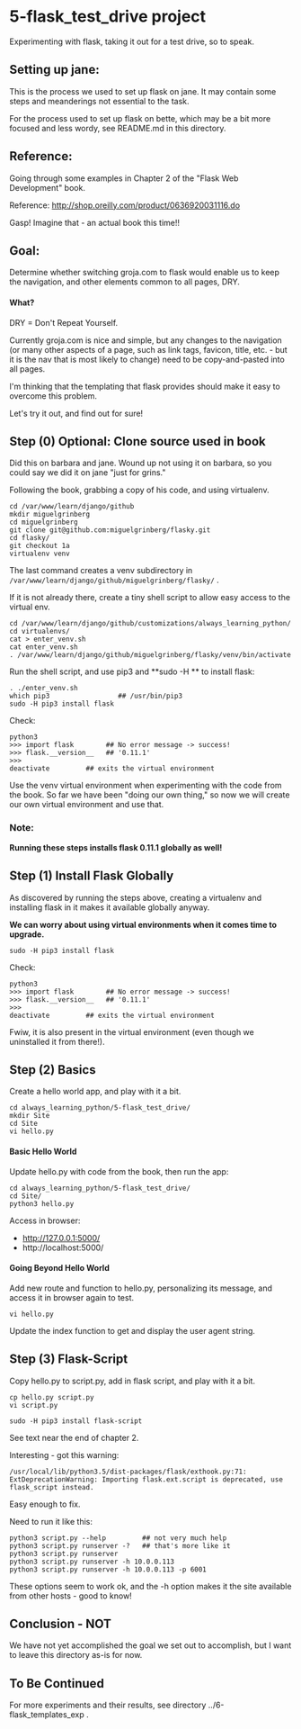 
# 5-flask_test_drive project

Experimenting with flask, taking it out for a test drive, so to speak.

## Setting up jane:

This is the process we used to set up flask on jane.
It may contain some steps and meanderings not essential to the task.

For the process used to set up flask on bette, which may be a bit more focused and less wordy, see README.md in this directory.

## Reference:

Going through some examples in Chapter 2 of the "Flask Web Development" book.

Reference: http://shop.oreilly.com/product/0636920031116.do

Gasp!  Imagine that - an actual book this time!!

## Goal:

Determine whether switching groja.com to flask would enable us to keep the navigation,
and other elements common to all pages, DRY.

#### What?

DRY = Don't Repeat Yourself.

Currently groja.com is nice and simple, but any changes to the navigation
(or many other aspects of a page, such as link tags, favicon, title, etc. -
but it is the nav that is most likely to change) need to be copy-and-pasted into all pages.

I'm thinking that the templating that flask provides should make it easy to overcome this problem.

Let's try it out, and find out for sure!

## Step (0) Optional: Clone source used in book

Did this on barbara and jane.
Wound up not using it on barbara, so you could say we did it on jane "just for grins."

Following the book, grabbing a copy of his code, and using virtualenv.

```
cd /var/www/learn/django/github
mkdir miguelgrinberg
cd miguelgrinberg
git clone git@github.com:miguelgrinberg/flasky.git
cd flasky/
git checkout 1a
virtualenv venv
```

The last command creates a venv subdirectory in `/var/www/learn/django/github/miguelgrinberg/flasky/` .

If it is not already there, create a tiny shell script to allow easy access to the virtual env.

```
cd /var/www/learn/django/github/customizations/always_learning_python/
cd virtualenvs/
cat > enter_venv.sh
cat enter_venv.sh
. /var/www/learn/django/github/miguelgrinberg/flasky/venv/bin/activate
```

Run the shell script, and use pip3 and **sudo -H ** to install flask:

```
. ./enter_venv.sh
which pip3                 ## /usr/bin/pip3
sudo -H pip3 install flask
```

Check:

```
python3
>>> import flask        ## No error message -> success!
>>> flask.__version__   ## '0.11.1'
>>>
deactivate         ## exits the virtual environment
```

Use the venv virtual environment when experimenting with the code from the book.
So far we have been "doing our own thing," so now we will create our own virtual environment and use that.

### Note:

**Running these steps installs flask 0.11.1 globally as well!**

## Step (1) Install Flask Globally

As discovered by running the steps above, creating a virtualenv and installing flask in it makes it available globally anyway.

**We can worry about using virtual environments when it comes time to upgrade.**

```
sudo -H pip3 install flask
```

Check:

```
python3
>>> import flask        ## No error message -> success!
>>> flask.__version__   ## '0.11.1'
>>>
deactivate         ## exits the virtual environment
```

Fwiw, it is also present in the virtual environment (even though we uninstalled it from there!).

## Step (2) Basics

Create a hello world app, and play with it a bit.

```
cd always_learning_python/5-flask_test_drive/
mkdir Site
cd Site
vi hello.py
```

#### Basic Hello World

Update hello.py with code from the book, then run the app:

```
cd always_learning_python/5-flask_test_drive/
cd Site/
python3 hello.py
```

Access in browser:

* http://127.0.0.1:5000/
* http://localhost:5000/

#### Going Beyond Hello World

Add new route and function to hello.py, personalizing its message, and access it in browser again to test.

```
vi hello.py
```

Update the index function to get and display the user agent string.

## Step (3) Flask-Script

Copy hello.py to script.py, add in flask script, and play with it a bit.

```
cp hello.py script.py
vi script.py
```

```
sudo -H pip3 install flask-script
```

See text near the end of chapter 2.

Interesting - got this warning:

```
/usr/local/lib/python3.5/dist-packages/flask/exthook.py:71: ExtDeprecationWarning: Importing flask.ext.script is deprecated, use flask_script instead.
```

Easy enough to fix.

Need to run it like this:

```
python3 script.py --help         ## not very much help
python3 script.py runserver -?   ## that's more like it
python3 script.py runserver
python3 script.py runserver -h 10.0.0.113
python3 script.py runserver -h 10.0.0.113 -p 6001
```

These options seem to work ok, and the -h option makes it the site available from other hosts - good to know!

## Conclusion - NOT

We have not yet accomplished the goal we set out to accomplish, but I want to leave this directory as-is for now.

## To Be Continued

For more experiments and their results, see directory ../6-flask_templates_exp .
